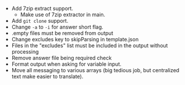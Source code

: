 * Add 7zip extract support.
  * Make use of 7zip extractor in main.
* Add `git clone` support.
* Change `-a` to `-i` for answer short flag.
* .empty files must be removed from output
* Change excludes key to skipParsing in template.json
* Files in the "excludes" list must be included in the output without processing
* Remove answer file being required check
* Format output when asking for variable input.
* Move all messaging to various arrays (big tedious job, but centralized text make easier to translate).
